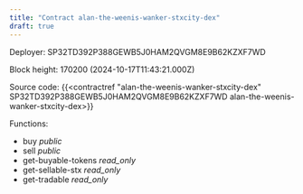 ```yaml
---
title: "Contract alan-the-weenis-wanker-stxcity-dex"
draft: true
---
```

Deployer: SP32TD392P388GEWB5J0HAM2QVGM8E9B62KZXF7WD


 



Block height: 170200 (2024-10-17T11:43:21.000Z)

Source code: {{<contractref "alan-the-weenis-wanker-stxcity-dex" SP32TD392P388GEWB5J0HAM2QVGM8E9B62KZXF7WD alan-the-weenis-wanker-stxcity-dex>}}

Functions:

* buy _public_
* sell _public_
* get-buyable-tokens _read_only_
* get-sellable-stx _read_only_
* get-tradable _read_only_
